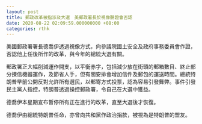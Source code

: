 ```yaml
---
layout: post
title: 郵政改革被指涉及大選　美郵政署長於視像聽證會否認
date: 2020-08-22 02:09:59.000000000 +08:00
categories: rthk
---
```


美國郵政署署長德喬伊透過視像方式，向參議院國土安全及政府事務委員會作證，否認他上任後所作的改革，與今年的總統大選有關。

郵政署正大幅削減運作開支，以平衡赤字，包括減少放在街頭的郵箱數目、終止部分揀信機器運作，及節省人手，但有關安排會增加信件及郵包的運送時間。總統特朗普早前公開反對允許所有選民，以郵寄方式投票，認為容易引發舞弊。事件引發民主黨人指控，特朗普透過操控郵政署，令自己在大選中獲益。

德喬伊本星期宣布暫停所有正在進行的改革，直至大選後才恢復。

德喬伊由總統特朗普任命，亦曾向共和黨作政治捐款，被視為是特朗普的盟友。
